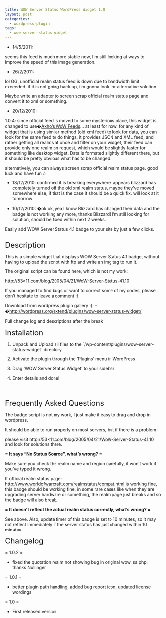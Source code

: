 ```yaml
---
title: WOW Server Status WordPress Widget 1.0
layout: post
categories:
  - wordpress-plugin
tags:
  - wow-server-status-widget
---
```

* 14/5/2011:

seems this feed is much more stable now, I&#8217;m still looking at ways to improve the speed of this image generation.

* 26/2/2011:

lol GG, unofficial realm status feed is down due to bandwidth limit exceeded. if it is not going back up, i&#8217;m gonna look for alternative solution.

Maybe write an adapter to screen scrap official realm status page and convert it to xml or something.

* 20/12/2010:

1.0.4: since official feed is moved to some mysterious place, this widget is changed to use�[Axho&#8217;s WoW Feeds](http://wowfeeds.wipeitau.com/)&#8230; at least for now. for any kind of widget that is using similar method (old xml feed) to look for data, you can look for the same feed to do things, it provides JSON and XML feed, and rather getting all realms at once and filter on your widget, their feed can provide only one realm on request, which would be slightly faster for something like desktop widget. Data is formated slightly different there, but it should be pretty obvious what has to be changed.

alternatively, you can always screen scrap official realm status page. good luck and have fun <img src="http://i1.wp.com/ycfreeman.com/wp-includes/images/smilies/simple-smile.png?w=660" alt=":)" class="wp-smiley" style="height: 1em; max-height: 1em;" data-recalc-dims="1" />

* 18/12/2010: confirmed it is breaking everywhere, appears blizzard has completely turned off the old xml realm status, maybe they&#8217;ve moved somewhere else, if that is the case it should be a quick fix. will look at it tomorrow

* 10/12/2010: �ok ok, yea I know Blizzard has changed their data and the badge is not working any more, thanks Blizzard! I&#8217;m still looking for solution, should be fixed within next 2 weeks.

Easily add WOW Server Status 4.1 badge to your site by just a few clicks.

<div class="separator" style="clear: both; text-align: center;">
  <a href="http://i2.wp.com/ycfreeman.com/wp-content/uploads/2010/06/screenshot-1.jpg"><img src="http://i2.wp.com/ycfreeman.com/wp-content/uploads/2010/06/screenshot-11.jpg?w=660" border="0" alt="" data-recalc-dims="1" /></a>
</div>

<span style="font-size: x-large;">Description</span>

This is a simple widget that displays WOW Server Status 4.1 badge, without having to upload the script with ftp and write an img tag to run it.

The original script can be found here, which is not my work:

[http://53&#215;11.com/blog/2005/04/21/WoW-Server-Status-41.10](http://53x11.com/blog/2005/04/21/WoW-Server-Status-41.10)

If you managed to find bugs or want to correct some of my codes, please don&#8217;t hesitate to leave a comment <img src="http://i1.wp.com/ycfreeman.com/wp-includes/images/smilies/simple-smile.png?w=660" alt=":)" class="wp-smiley" style="height: 1em; max-height: 1em;" data-recalc-dims="1" />

<div style="margin: 0px;">
  <div style="margin: 0px;">
    Download from wordpress plugin gallery :): &#8211;�<a href="http://wordpress.org/extend/plugins/wow-server-status-widget/">http://wordpress.org/extend/plugins/wow-server-status-widget/</a>
  </div>
</div>

Full change log and descriptions after the break

<a name="more"></a>

<span style="font-size: x-large;">Installation</span>

1. Unpack and Upload all files to the \`/wp-content/plugins/wow-server-status-widget\` directory

2. Activate the plugin through the &#8216;Plugins&#8217; menu in WordPress

3. Drag &#8216;WOW Server Status Widget&#8217; to your sidebar

4. Enter details and done!

<span style="font-size: x-large;"><br /> </span>

<span style="font-size: x-large;">Frequently Asked Questions</span>

The badge script is not my work, I just make it easy to drag and drop in wordpress.

It should be able to run properly on most servers, but if there is a problem

please visit [http://53&#215;11.com/blog/2005/04/21/WoW-Server-Status-41.10](http://53x11.com/blog/2005/04/21/WoW-Server-Status-41.10) and look for solutions there.

**= It says &#8220;No Status Source&#8221;, what&#8217;s wrong? =**

Make sure you check the realm name and region carefully, it won&#8217;t work if you&#8217;ve typed it wrong.

If official realm status page: http://www.worldofwarcraft.com/realmstatus/compat.html is working fine, this badge should be working fine, in some rare cases like when they are upgrading server hardware or something, the realm page just breaks and so the badge will also break.

**= It doesn&#8217;t reflect the actual realm status correctly, what&#8217;s wrong? =**

See above. Also, update timer of this badge is set to 10 minutes, so it may not reflect immediately if the server status has just changed within 10 minutes.

<span style="font-size: x-large;">Changelog</span>

= 1.0.2 =

* fixed the quotation realm not showing bug in original wow_ss.php, thanks Nullinger

= 1.0.1 =

* better plugin path handling, added bug report icon, updated license wordings

= 1.0 =

* First released version

